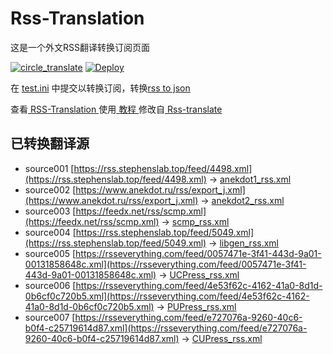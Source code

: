 # Rss-Translation

这是一个外文RSS翻译转换订阅页面 

[![circle_translate](https://github.com/kamonka/Rss-Translation/actions/workflows/circle_translate.yml/badge.svg)](https://github.com/kamonka/Rss-Translation/actions/workflows/circle_translate.yml)
[![Deploy](https://github.com/kamonka/Rss-Translation/actions/workflows/jekyll-gh-pages.yml/badge.svg)](https://github.com/kamonka/Rss-Translation/actions/workflows/jekyll-gh-pages.yml)

在 [test.ini](https://github.com/tjsky/Rss-Translation/blob/main/test.ini) 中提交以转换订阅，转换[rss to json](https://rss2json.com/)

查看[ RSS-Translation ](https://tjsky.github.io/RSS-Translation)使用[ 教程 ](https://www.tjsky.net/tutorial/644)修改自[ Rss-translate ](https://github.com/rcy1314/Rss-Translation/)

## 已转换翻译源

 - source001 [https://rss.stephenslab.top/feed/4498.xml](https://rss.stephenslab.top/feed/4498.xml) -> [anekdot1_rss.xml](rss/anekdot1_rss.xml)
 - source002 [https://www.anekdot.ru/rss/export_j.xml](https://www.anekdot.ru/rss/export_j.xml) -> [anekdot2_rss.xml](rss/anekdot2_rss.xml)
 - source003 [https://feedx.net/rss/scmp.xml](https://feedx.net/rss/scmp.xml) -> [scmp_rss.xml](rss/scmp_rss.xml)
 - source004 [https://rss.stephenslab.top/feed/5049.xml](https://rss.stephenslab.top/feed/5049.xml) -> [libgen_rss.xml](rss/libgen_rss.xml)
 - source005 [https://rsseverything.com/feed/0057471e-3f41-443d-9a01-00131858648c.xml](https://rsseverything.com/feed/0057471e-3f41-443d-9a01-00131858648c.xml) -> [UCPress_rss.xml](rss/UCPress_rss.xml)
 - source006 [https://rsseverything.com/feed/4e53f62c-4162-41a0-8d1d-0b6cf0c720b5.xml](https://rsseverything.com/feed/4e53f62c-4162-41a0-8d1d-0b6cf0c720b5.xml) -> [PUPress_rss.xml](rss/PUPress_rss.xml)
 - source007 [https://rsseverything.com/feed/e727076a-9260-40c6-b0f4-c25719614d87.xml](https://rsseverything.com/feed/e727076a-9260-40c6-b0f4-c25719614d87.xml) -> [CUPress_rss.xml](rss/CUPress_rss.xml)
